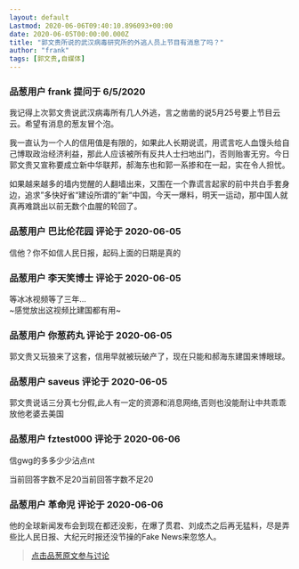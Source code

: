 ```yaml
---
layout: default
Lastmod: 2020-06-06T09:40:10.896093+00:00
date: 2020-06-05T00:00:00.000Z
title: "郭文贵所说的武汉病毒研究所的外逃人员上节目有消息了吗？"
author: "frank"
tags: [郭文贵,自媒体]
---
```



### 品葱用户 **frank** 提问于 6/5/2020
    
我记得上次郭文贵说武汉病毒所有几人外逃，言之凿凿的说5月25号要上节目云云。希望有消息的葱友冒个泡。  
  
我一直认为一个人的信用值是有限的，如果此人长期说谎，用谎言吃人血馒头给自己博取政治经济利益，那此人应该被所有反共人士扫地出门，否则贻害无穷。今日郭文贵又宣称要成立新中华联邦，郝海东也和郭一系掺和在一起，实在令人担忧。  
  
如果越来越多的墙内觉醒的人翻墙出来，又围在一个靠谎言起家的前中共白手套身边，追求”多快好省“建设所谓的”新“中国，今天一爆料，明天一运动，那中国人就真再难跳出以前无数个血腥的轮回了。
    
                

### 品葱用户 **巴比伦花园** 评论于 2020-06-05
        
信他？你不如信人民日报，起码上面的日期是真的
        
                

### 品葱用户 **李天笑博士** 评论于 2020-06-05
        
等冰冰视频等了三年…  
~感觉放出这视频比建国都有用~
        
                

### 品葱用户 **你葱药丸** 评论于 2020-06-05
        
郭文贵又玩狼来了这套，信用早就被玩破产了，现在只能和郝海东建国来博眼球。
        
                

### 品葱用户 **saveus** 评论于 2020-06-05
        
郭文贵说话三分真七分假,此人有一定的资源和消息网络,否则也没能耐让中共乖乖放他老婆去美国
        
                

### 品葱用户 **fztest000** 评论于 2020-06-06
        
信gwg的多多少少沾点nt  
  
当前回答字数不足20当前回答字数不足20
        
                

### 品葱用户 **革命児** 评论于 2020-06-06
        
他的全球新闻发布会到现在都还没影，在爆了贯君、刘成杰之后再无猛料，尽是弄些比人民日报、大纪元时报还没节操的Fake News来忽悠人。
        
                





> [点击品葱原文参与讨论](https://pincong.rocks/question/26765)

